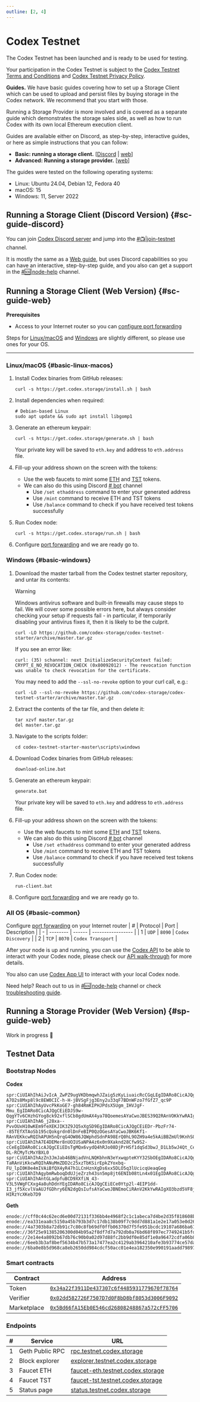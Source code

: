 ```yaml
---
outline: [2, 4]
---
```

# Codex Testnet

The Codex Testnet has been launched and is ready to be used for testing.

Your participation in the Codex Testnet is subject to the [Codex Testnet Terms and Conditions](https://github.com/codex-storage/codex-testnet-starter/blob/master/Codex%20Testnet%20Terms%20and%20Conditions.pdf) and [Codex Testnet Privacy Policy](https://github.com/codex-storage/codex-testnet-starter/blob/master/Codex%20Testnet%20Privacy%20Policy.pdf).

**Guides.** We have basic guides covering how to set up a Storage Client which can be used to upload and persist files by buying storage in the Codex network. We recommend that you start with those.

Running a Storage Provider is more involved and is covered as a separate guide which demonstrates the storage sales side, as well as how to run Codex with its own local Ethereum execution client.

Guides are available either on Discord, as step-by-step, interactive guides, or here as simple instructions that you can follow:

- **Basic: running a storage client.** [[Discord](#sc-guide-discord) | [web](#sc-guide-web)]
- **Advanced: Running a storage provider.** [[web](#sp-guide-web)]

The guides were tested on the following operating systems:

 - Linux: Ubuntu 24.04, Debian 12, Fedora 40
 - macOS: 15
 - Windows: 11, Server 2022

## Running a Storage Client (Discord Version) {#sc-guide-discord}

You can join [Codex Discord server](https://discord.gg/codex-storage) and jump into the [#:tv:|join-testnet](https://discord.com/channels/895609329053474826/1289923125928001702) channel.

It is mostly the same as a [Web guide](#sc-guide-web), but uses Discord capabilities so you can have an interactive, step-by-step guide, and you also can get a support in the [#:sos:|node-help](https://discord.com/channels/895609329053474826/1286205545837105224) channel.

## Running a Storage Client (Web Version) {#sc-guide-web}

**Prerequisites**

 - Access to your Internet router so you can [configure port forwarding](#basic-common)

Steps for [Linux/macOS](#basic-linux-macos) and [Windows](#basic-windows) are slightly different, so please use ones for your OS.

<hr>

### Linux/macOS {#basic-linux-macos}

1. Install Codex binaries from GitHub releases:
   ```shell
   curl -s https://get.codex.storage/install.sh | bash
   ```

2. Install dependencies when required:
   ```shell
   # Debian-based Linux
   sudo apt update && sudo apt install libgomp1
   ```

3. Generate an ethereum keypair:
   ```shell
   curl -s https://get.codex.storage/generate.sh | bash
   ```
   Your private key will be saved to `eth.key` and address to  `eth.address` file.

4. Fill-up your address shown on the screen with the tokens:
   - Use the web faucets to mint some [ETH](https://faucet-eth.testnet.codex.storage) and [TST](https://faucet-tst.testnet.codex.storage) tokens.
   - We can also do this using Discord [# bot](https://discord.com/channels/895609329053474826/1230785221553819669) channel
     - Use `/set ethaddress` command to enter your generated address
     - Use `/mint` command to receive ETH and TST tokens
     - Use `/balance` command to check if you have received test tokens successfully

5. Run Codex node:
   ```shell
   curl -s https://get.codex.storage/run.sh | bash
   ```

6. Configure [port forwarding](#basic-common) and we are ready go to.

### Windows {#basic-windows}

1. Download the master tarball from the Codex testnet starter repository, and untar its contents:
   > [!WARNING]
   > Windows antivirus software and built-in firewalls may cause steps to fail. We will cover some possible errors here, but always consider checking your setup if requests fail - in particular, if temporarily disabling your antivirus fixes it, then it is likely to be the culprit.

   ```batch
   curl -LO https://github.com/codex-storage/codex-testnet-starter/archive/master.tar.gz
   ```

   If you see an error like:

   ```batch
   curl: (35) schannel: next InitializeSecurityContext failed: CRYPT_E_NO_REVOCATION_CHECK (0x80092012) - The revocation function was unable to check revocation for the certificate.
   ```

   You may need to add the `--ssl-no-revoke` option to your curl call, e.g.:

   ```batch
   curl -LO --ssl-no-revoke https://github.com/codex-storage/codex-testnet-starter/archive/master.tar.gz
   ```

1. Extract the contents of the tar file, and then delete it:
   ```batch
   tar xzvf master.tar.gz
   del master.tar.gz
   ```

2. Navigate to the scripts folder:
   ```batch
   cd codex-testnet-starter-master\scripts\windows
   ```

3. Download Codex binaries from GitHub releases:
   ```batch
   download-online.bat
   ```

4. Generate an ethereum keypair:
   ```batch
   generate.bat
   ```
   Your private key will be saved to `eth.key` and address to  `eth.address` file.

5. Fill-up your address shown on the screen with the tokens:
   - Use the web faucets to mint some [ETH](https://faucet-eth.testnet.codex.storage) and [TST](https://faucet-tst.testnet.codex.storage) tokens.
   - We can also do this using Discord [# bot](https://discord.com/channels/895609329053474826/1230785221553819669) channel
     - Use `/set ethaddress` command to enter your generated address
     - Use `/mint` command to receive ETH and TST tokens
     - Use `/balance` command to check if you have received test tokens successfully

6. Run Codex node:
   ```batch
   run-client.bat
   ```

 7. Configure [port forwarding](#basic-common) and we are ready go to.

### All OS {#basic-common}

Configure [port forwarding](https://en.wikipedia.org/wiki/Port_forwarding) on your Internet router
| # | Protocol | Port   | Description       |
| - | -------- | ------ | ----------------- |
| 1 | `UDP`    | `8090` | `Codex Discovery` |
| 2 | `TCP`    | `8070` | `Codex Transport` |

After your node is up and running, you can use the [Codex API](/developers/api) to be able to interact with your Codex node, please check our [API walk-through](/learn/using) for more details.

You also can use [Codex App UI](https://app.codex.storage) to interact with your local Codex node.

Need help? Reach out to us in [#:sos:|node-help](https://discord.com/channels/895609329053474826/1286205545837105224) channel or check [troubleshooting guide](/learn/troubleshoot.md).

## Running a Storage Provider (Web Version) {#sp-guide-web}

Work in progress :construction:

## Testnet Data

### Bootstrap Nodes
**Codex**
```shell
spr:CiUIAhIhAiJvIcA_ZwPZ9ugVKDbmqwhJZaig5zKyLiuaicRcCGqLEgIDARo8CicAJQgCEiECIm8hwD9nA9n26BUoNuarCEllqKDnMrIuK5qJxFwIaosQ3d6esAYaCwoJBJ_f8zKRAnU6KkYwRAIgM0MvWNJL296kJ9gWvfatfmVvT-A7O2s8Mxp8l9c8EW0CIC-h-H-jBVSgFjg3Eny2u33qF7BDnWFzo7fGfZ7_qc9P
spr:CiUIAhIhAyUvcPkKoGE7-gh84RmKIPHJPdsX5Ugm_IHVJgF-Mmu_EgIDARo8CicAJQgCEiEDJS9w-QqgYTv6CHzhGYog8ck92xflSCb8gdUmAX4ya78QoemesAYaCwoJBES39Q2RAnVOKkYwRAIgLi3rouyaZFS_Uilx8k99ySdQCP1tsmLR21tDb9p8LcgCIG30o5YnEooQ1n6tgm9fCT7s53k6XlxyeSkD_uIO9mb3
spr:CiUIAhIhA6_j28xa--PvvOUxH10wKEm9feXEKJIK3Z9JQ5xXgSD9EgIDARo8CicAJQgCEiEDr-PbzFr74--85TEfXTAoSb195cQokgrdn0lDnFeBIP0QzOGesAYaCwoJBK6Kf1-RAnVEKkcwRQIhAPUH5nQrqG4OW86JQWphdSdnPA98ErQ0hL9OZH9a4e5kAiBBZmUl9KnhSOiDgU3_hvjXrXZXoMxhGuZ92_rk30sNDA
spr:CiUIAhIhA7E4DEMer8nUOIUSaNPA4z6x0n9Xaknd28Cfw9S2-cCeEgIDARo8CicAJQgCEiEDsTgMQx6vydQ4hRJo08DjPrHSf1dqSd3bwJ_D1Lb5wJ4Qt_CesAYaCwoJBEDhWZORAnVYKkYwRAIgFNzhnftocLlVHJl1onuhbSUM7MysXPV6dawHAA0DZNsCIDRVu9gnPTH5UkcRXLtt7MLHCo4-DL-RCMyTcMxYBXL0
spr:CiUIAhIhAzZn3JmJab46BNjadVnLNQKbhnN3eYxwqpteKYY32SbOEgIDARo8CicAJQgCEiEDNmfcmYlpvjoE2Np1Wcs1ApuGc3d5jHCqm14phjfZJs4QrvWesAYaCwoJBKpA-TaRAnViKkcwRQIhANuMmZDD2c25xzTbKSirEpkZYoxbq-FU_lpI0K0e4mIVAiBfQX4yR47h1LCnHznXgDs6xx5DLO5q3lUcicqUeaqGeg
spr:CiUIAhIhAgybmRwboqDdUJjeZrzh43sn5mp8jt6ENIb08tLn4x01EgIDARo8CicAJQgCEiECDJuZHBuioN1QmN5mvOHjeyfmanyO3oQ0hvTy0ufjHTUQh4ifsAYaCwoJBI_0zSiRAnVsKkcwRQIhAJCb_z0E3RsnQrEePdJzMSQrmn_ooHv6mbw1DOh5IbVNAiBbBJrWR8eBV6ftzMd6ofa5khNA2h88OBhMqHCIzSjCeA
spr:CiUIAhIhAntGLadpfuBCD9XXfiN_43-V3L5VWgFCXxg4a8uhDdnYEgIDARo8CicAJQgCEiECe0Ytp2l-4EIP1dd-I3_jf5XcvlVaAUJfGDhry6EN2dgQsIufsAYaCwoJBNEmoCiRAnV2KkYwRAIgXO3bzd5VF8jLZG8r7dcLJ_FnQBYp1BcxrOvovEa40acCIDhQ14eJRoPwJ6GKgqOkXdaFAsoszl-HIRzYcXKeb7D9
```

**Geth**
```shell
enode://cff0c44c62ecd6e00d72131f336bb4e4968f2c1c1abeca7d4be2d35f818608b6d8688b6b65a18f1d57796eaca32fd9d08f15908a88afe18c1748997235ea6fe7@159.223.243.50:40010
enode://ea331eaa8c5150a45b793b3d7c17db138b09f7c9dd7d881a1e2e17a053e0d2600e0a8419899188a87e6b91928d14267949a7e6ec18bfe972f3a14c5c2fe9aecb@68.183.245.13:40030
enode://4a7303b8a72db91c7c80c8fb69df0ffb06370d7f5fe951bcdc19107a686ba61432dc5397d073571433e8fc1f8295127cabbcbfd9d8464b242b7ad0dcd35e67fc@174.138.127.95:40020
enode://36f25e91385206300d04b95a2f8df7d7a792db0a76bd68f897ec7749241b5fdb549a4eecfab4a03c36955d1242b0316b47548b87ad8291794ab6d3fecda3e85b@64.225.89.147:40040
enode://2e14e4a8092b67db76c90b0a02d97d88fc2bb9df0e85df1e0a96472cdfa06b83d970ea503a9bc569c4112c4c447dbd1e1f03cf68471668ba31920ac1d05f85e3@170.64.249.54:40050
enode://6eeb3b3af8bef5634b47b573a17477ea2c4129ab3964210afe3b93774ce57da832eb110f90fbfcfa5f7adf18e55faaf2393d2e94710882d09d0204a9d7bc6dd2@143.244.205.40:40060
enode://6ba0e8b5d968ca8eb2650dd984cdcf50acc01e4ea182350e990191aadd79897801b79455a1186060aa3818a6bc4496af07f0912f7af53995a5ddb1e53d6f31b5@209.38.160.40:40070
```

### Smart contracts

| Contract    | Address                                                                                                                                   |
| ----------- | ----------------------------------------------------------------------------------------------------------------------------------------- |
| Token       | [`0x34a22f3911De437307c6f4485931779670f78764`](https://explorer.testnet.codex.storage/address/0x34a22f3911De437307c6f4485931779670f78764) |
| Verifier    | [`0x02dd582726F7507D7d0F8bD8bf8053d3006F9092`](https://explorer.testnet.codex.storage/address/0x02dd582726F7507D7d0F8bD8bf8053d3006F9092) |
| Marketplace | [`0x5Bd66fA15Eb0E546cd26808248867a572cFF5706`](https://explorer.testnet.codex.storage/address/0x5Bd66fA15Eb0E546cd26808248867a572cFF5706) |

### Endpoints

| # | Service         | URL                                                                          |
| - | --------------- | ---------------------------------------------------------------------------- |
| 1 | Geth Public RPC | [rpc.testnet.codex.storage](https://rpc.testnet.codex.storage)               |
| 2 | Block explorer  | [explorer.testnet.codex.storage](https://explorer.testnet.codex.storage)     |
| 3 | Faucet ETH      | [faucet-eth.testnet.codex.storage](https://faucet-eth.testnet.codex.storage) |
| 4 | Faucet TST      | [faucet-tst.testnet.codex.storage](https://faucet-tst.testnet.codex.storage) |
| 5 | Status page     | [status.testnet.codex.storage](https://status.testnet.codex.storage)         |
